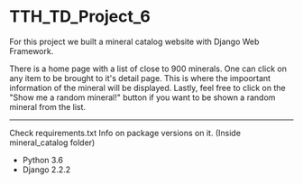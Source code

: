 # TTH_TD_Project_6

For this project we built a mineral catalog website with Django Web Framework.

There is a home page with a list of close to 900 minerals. One can click on any item
to be brought to it's detail page. This is where the impoortant information of the 
mineral will be displayed. Lastly, feel free to click on the "Show me a random mineral!"
button if you want to be shown a random mineral from the list. 

-----------------------------------------

Check requirements.txt Info on package versions on it. (Inside mineral_catalog folder)

- Python 3.6
- Django 2.2.2
